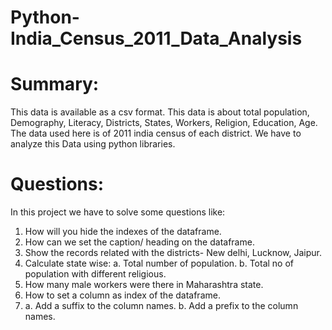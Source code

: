 # Python-India_Census_2011_Data_Analysis
# Summary:
This data is available as a csv format. This data is about total population, Demography, Literacy, Districts, States, Workers, Religion, Education, Age. The data used here is of 2011 india census of each district. We have to analyze this Data using python libraries.

# Questions:
 In this project we have to solve some questions like:
 1. How will you hide the indexes of the dataframe.
 2. How can we set the caption/ heading on the dataframe.
 3. Show the records related with the districts- New delhi, Lucknow, Jaipur.
 4. Calculate state wise:
 a. Total number of population.
 b. Total no of population with different religious.
 5. How many male workers were there in Maharashtra state.
 6. How to set a column as index of the dataframe.
 7. a. Add a suffix to the column names.
    b. Add a prefix to the column names.
